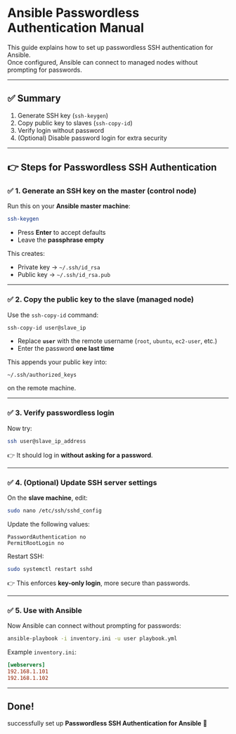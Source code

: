 # Ansible Passwordless Authentication Manual

This guide explains how to set up passwordless SSH authentication for Ansible.  
Once configured, Ansible can connect to managed nodes without prompting for passwords.

---

## ✅ Summary

1. Generate SSH key (`ssh-keygen`)  
2. Copy public key to slaves (`ssh-copy-id`)  
3. Verify login without password  
4. (Optional) Disable password login for extra security  

---

## 👉 Steps for Passwordless SSH Authentication

### ✅ 1. Generate an SSH key on the master (control node)

Run this on your **Ansible master machine**:

```bash
ssh-keygen
```

- Press **Enter** to accept defaults  
- Leave the **passphrase empty**  

This creates:

- Private key → `~/.ssh/id_rsa`  
- Public key → `~/.ssh/id_rsa.pub`  

---

### ✅ 2. Copy the public key to the slave (managed node)

Use the `ssh-copy-id` command:

```bash
ssh-copy-id user@slave_ip
```

- Replace **`user`** with the remote username (`root`, `ubuntu`, `ec2-user`, etc.)  
- Enter the password **one last time**  

This appends your public key into:

```
~/.ssh/authorized_keys
```

on the remote machine.

---

### ✅ 3. Verify passwordless login

Now try:

```bash
ssh user@slave_ip_address
```

👉 It should log in **without asking for a password**.  

---

### ✅ 4. (Optional) Update SSH server settings

On the **slave machine**, edit:

```bash
sudo nano /etc/ssh/sshd_config
```

Update the following values:

```
PasswordAuthentication no
PermitRootLogin no
```

Restart SSH:

```bash
sudo systemctl restart sshd
```

👉 This enforces **key-only login**, more secure than passwords.  

---

### ✅ 5. Use with Ansible

Now Ansible can connect without prompting for passwords:

```bash
ansible-playbook -i inventory.ini -u user playbook.yml
```

Example `inventory.ini`:

```ini
[webservers]
192.168.1.101
192.168.1.102
```

---

## Done!

successfully set up **Passwordless SSH Authentication for Ansible** 🚀

